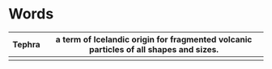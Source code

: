 # Words

| Tephra | a term of Icelandic origin for fragmented volcanic particles of all shapes and sizes. |
| ------ | ------------------------------------------------------------------------------------- |
|        |                                                                                       |
